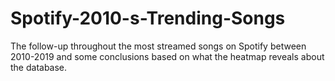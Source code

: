 # Spotify-2010-s-Trending-Songs
The follow-up throughout the most streamed songs on Spotify between 2010-2019 and some conclusions based on what the heatmap reveals about the database.
